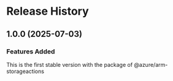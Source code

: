 # Release History
    
## 1.0.0 (2025-07-03)

### Features Added

This is the first stable version with the package of @azure/arm-storageactions
